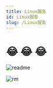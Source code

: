 ```yaml
---
title: Linux服务
id: Linux服务
slug: /Linux服务
---
```


# 😂 😂  😂 

![readme](https://gitea.pptfz.cn/pptfz/picgo-images/raw/branch/master/img/readme.gif)


![rm](https://gitea.pptfz.cn/pptfz/picgo-images/raw/branch/master/img/iShot2020-10-28%2015.06.18.png)
